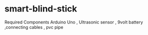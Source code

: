 # smart-blind-stick
Required Components 
Arduino Uno , Ultrasonic sensor , 9volt battery ,connecting cables , pvc pipe 
